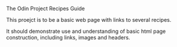 The Odin Project Recipes Guide

This proejct is to be a basic web page with links to several recipes. 

It should demonstrate use and understanding of basic html page construction,
including links, images and headers.



